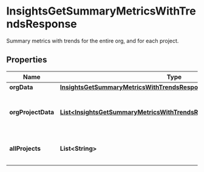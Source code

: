 

# InsightsGetSummaryMetricsWithTrendsResponse

Summary metrics with trends for the entire org, and for each project.

## Properties

| Name | Type | Description | Notes |
|------------ | ------------- | ------------- | -------------|
|**orgData** | [**InsightsGetSummaryMetricsWithTrendsResponseOrgData**](InsightsGetSummaryMetricsWithTrendsResponseOrgData.md) |  |  |
|**orgProjectData** | [**List&lt;InsightsGetSummaryMetricsWithTrendsResponseOrgProjectDataInner&gt;**](InsightsGetSummaryMetricsWithTrendsResponseOrgProjectDataInner.md) | Metrics for a single project, across all branches |  |
|**allProjects** | **List&lt;String&gt;** | A list of all the project names in the organization. |  |



